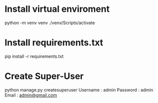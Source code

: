 
# Install virtual enviroment
python -m venv venv
./venv/Scripts/activate

# Install requirements.txt
pip install -r requirements.txt

# Create Super-User
python manage.py createsuperuser
Username : admin
Password : admin
Email : admin@gmail.com





          